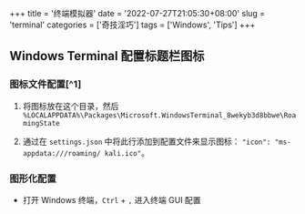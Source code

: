 +++
title = '终端模拟器'
date = '2022-07-27T21:05:30+08:00'
slug = 'terminal'
categories = ['奇技淫巧']
tags = ['Windows', 'Tips']
+++

## Windows Terminal 配置标题栏图标

### 图标文件配置[^1]

1. 将图标放在这个目录，然后 `%LOCALAPPDATA%\Packages\Microsoft.WindowsTerminal_8wekyb3d8bbwe\RoamingState`

2. 通过在 `settings.json` 中将此行添加到配置文件来显示图标：
   `"icon": "ms-appdata:///roaming/ kali.ico"`。

### 图形化配置

- 打开 Windows 终端，`Ctrl` + `,` 进入终端 GUI 配置
